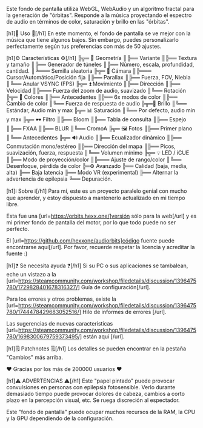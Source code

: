 Este fondo de pantalla utiliza WebGL, WebAudio y un algoritmo fractal para la generación de "órbitas". Responde a la música proyectando el espectro de audio en términos de color, saturación y brillo en las "órbitas".

[h1]🧬 Uso 🧬[/h1]
En este momento, el fondo de pantalla se ve mejor con la música que tiene algunos bajos.
Sin embargo, puedes personalizarlo perfectamente según tus preferencias con más de 50 ajustes.

[h1]⚙️ Características ⚙️[/h1]
╠╦═ 📐 Geometría
║╠══ Variante
║╠══ Textura y tamaño
║╠══ Generador de túneles
║╠══ Número, escala, profundidad, cantidad.
║╚═══ Semilla aleatoria
╠╦═ 🎥 Cámara
║╠═══ Cursor/Automático/Posición fija
║╠══ Parallax
║╠══ Fuerza, FOV, Niebla
║╚══ Anular VSYNC (FPS)
╠╦═ ⏫ Movimiento
║╠══ Dirección
║╠══ Velocidad
║╠═══ Fuerza del zoom de audio, suavizado
║╚══ Rotación
╠╦═ 🌈 Colores
║╠══ Antecedentes
║╠══ 6x modos de color
║╠══ Cambio de color
║╚══ Fuerza de respuesta de audio
╠╦═𥔆 Brillo
║╚══ Estándar, Audio min y max
╠╦═ 📊 Saturación
║╚══ Por defecto, audio min y max
╠╦═ 🕶 Filtro
║╠══ Bloom
║╠══ Tabla de consulta
║╠══ Espejo
║╠══ FXAA
║╠══ BLUR
║╚══ CromoA
╠╦═ 🖼 Fotos
║╠══ Primer plano
║╚══ Antecedentes
╠╦═ 🔊 Audio
║╠══ Ecualizador dinámico
║╠══ Conmutación mono/estéreo
║╠══ Dirección del mapa
║╠══ Picos, suavización, fuerza, respuesta
║╚══ Volumen mínimo
╠╦═ 💡 LED / iCUE
║╠══ Modo de proyección/color
║╠═══ Ajuste de rango/color
║╚══ Desenfoque, pérdida de color
╠═⚙️ Avanzado
╠══ Calidad (baja, media, alta)
╠══ Baja latencia
╠══ Modo VR (experimental)
╠══ Alternar la advertencia de epilepsia
╚══ Depuración.


[h1]ℹ️ Sobre ℹ️[/h1]
Para mí, este es un proyecto paralelo genial con mucho que aprender, y estoy dispuesto a mantenerlo actualizado en mi tiempo libre. 

Esta fue una [url=https://orbits.hexx.one/]versión sólo para la web[/url] y es mi primer fondo de pantalla del motor, por lo que todo puede no ser perfecto.

El [url=https://github.com/hexxone/audiorbits]código fuente puede encontrarse aquí[/url]. Por favor, recuerde respetar la licencia y acreditar la fuente :)


[h1]❓ Se necesita ayuda ❓[/h1]
Si su PC o sus aplicaciones se tambalean, eche un vistazo a la [url=https://steamcommunity.com/workshop/filedetails/discussion/1396475780/1729828401678316327/] Guía de configuración[/url].

Para los errores y otros problemas, existe la [url=https://steamcommunity.com/workshop/filedetails/discussion/1396475780/1744478429683052516/] Hilo de informes de errores [/url].

Las sugerencias de nuevas características [url=https://steamcommunity.com/workshop/filedetails/discussion/1396475780/1698300679759373495/] están aquí [/url].


[h1]🗒 Patchnotes 🗒[/h1]
Los detalles se pueden encontrar en la pestaña "Cambios" más arriba.


❤️ Gracias por los más de 200000 usuarios ❤️


[h1]⚠️ ADVERTENCIAS ⚠️[/h1]
Este "papel pintado" puede provocar convulsiones en personas con epilepsia fotosensible.
Verlo durante demasiado tiempo puede provocar dolores de cabeza, cambios a corto plazo en la percepción visual, etc.
Se ruega discreción al espectador.

Este "fondo de pantalla" puede ocupar muchos recursos de la RAM, la CPU y la GPU dependiendo de la configuración.
